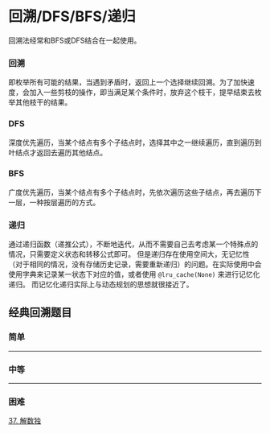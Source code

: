 # 回溯/DFS/BFS/递归
回溯法经常和BFS或DFS结合在一起使用。  
### 回溯
即枚举所有可能的结果，当遇到矛盾时，返回上一个选择继续回溯。为了加快速度，会加入一些剪枝的操作，即当满足某个条件时，放弃这个枝干，提早结束去枚举其他枝干的结果。  

### DFS
深度优先遍历，当某个结点有多个子结点时，选择其中之一继续遍历，直到遍历到叶结点才返回去遍历其他结点。

### BFS
广度优先遍历，当某个结点有多个子结点时，先依次遍历这些子结点，再去遍历下一层，一种按层遍历的方式。

### 递归
通过递归函数（递推公式），不断地迭代，从而不需要自己去考虑某一个特殊点的情况，只需要定义状态和转移公式即可。
但是递归存在使用空间大，无记忆性（对于相同的情况，没有存储历史记录，需要重新递归）的问题。在实际使用中会使用字典来记录某一状态下对应的值，或者使用 `@lru_cache(None)` 来进行记忆化递归。
而记忆化递归实际上与动态规划的思想就很接近了。



## 经典回溯题目

### 简单


---
### 中等


---
### 困难
[37. 解数独](https://github.com/Mathstarry/Leetcode/tree/master/problems/0037_solveSudoku)
